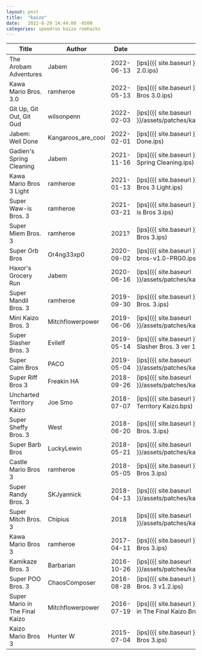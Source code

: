 ```yaml
---
layout: post
title:  "kaizo"
date:   2022-8-29 14:44:00 -0500
categories: speedrun kaizo romhacks
---
```


| Title | Author | Date | Patch | Link |
 ---- | ------ | ---- | ---- | ----- 
| The Arobam Adventures | Jabem | 2022-06-13 | [ips]({{ site.baseurl }}/assets/patches/kaizo/SMB3AA 2.0.ips) | [rh.net](https://www.romhacking.net/hacks/6511/) |
| Kawa Mario Bros. 3.0 | ramheroe | 2022-05-13 | [ips]({{ site.baseurl }}/assets/patches/kaizo/Kawa Mario Bros 3.0.ips) | |
| Git Up, Git Out, Git Gud | wilsonpenn | 2022-02-03 | [ips]({{ site.baseurl }}/assets/patches/kaizo/git_up_git_out_git_gud_v2_01.ips) | [rh.net](https://www.romhacking.net/hacks/6424/) |
| Jabem: Well Done | Kangaroos_are_cool | 2022-02-01 | [ips]({{ site.baseurl }}/assets/patches/kaizo/Jabem Well Done.ips) | [rh.net](https://www.romhacking.net/hacks/6562/) |
| Gadien's Spring Cleaning | Jabem | 2021-11-16 | [ips]({{ site.baseurl }}/assets/patches/kaizo/Gadiens Spring Cleaning.ips) | [rh.net](https://www.romhacking.net/hacks/6527/) |
| Kawa Mario Bros 3 Light | ramheroe | 2021-01-13 | [ips]({{ site.baseurl }}/assets/patches/kaizo/Kawa Mario Bros 3 Light.ips) | [rh.net](https://www.romhacking.net/hacks/5653/) |
| Super Waw-is Bros. 3 | ramheroe | 2021-03-21 | [ips]({{ site.baseurl }}/assets/patches/kaizo/Super Waw-is Bros 3.ips) | [local]({{ site.baseurl }}{% link pages/super_wawis_bros_3.md %}) |
| Super Miem Bros. 3 | ramheroe | 2021? | [ips]({{ site.baseurl }}/assets/patches/kaizo/Super Miem Bros 3.ips) | |
| Super Orb Bros | Or4ng33xp0 | 2020-09-02 | [ips]({{ site.baseurl }}/assets/patches/kaizo/super-orb-bros-v1.0-PRG0.ips) | [rh.net](https://www.romhacking.net/hacks/5384/) |
| Haxor's Grocery Run | Jabem | 2020-06-16 | [ips]({{ site.baseurl }}/assets/patches/kaizo/Haxor_Grocery_Run_2_0.ips) | [rh.net](https://www.romhacking.net/hacks/6523/) |
| Super Mandil Bros. 3 | ramheroe | 2019-09-30 | [ips]({{ site.baseurl }}/assets/patches/kaizo/Super Mandil Bros. 3.ips) | [rh.net](https://www.romhacking.net/hacks/4690/) |
| Mini Kaizo Bros. 3 | Mitchflowerpower | 2019-06-06 | [ips]({{ site.baseurl }}/assets/patches/kaizo/MiniKaizoBros.3 (PRG0).ips) | [rh.net](https://www.romhacking.net/hacks/4562/) |
| Super Slasher Bros. 3 | Evilelf | 2019-05-14 | [ips]({{ site.baseurl }}/assets/patches/kaizo/Super Slasher Bros. 3 ver 1.3.ips) | [rh.net](https://www.romhacking.net/hacks/4639/) |
| Super Calm Bros | PACO | 2019-05-04 | [ips]({{ site.baseurl }}/assets/patches/kaizo/Super_Calm_Bros_1.1.ips) | [rh.net](https://www.romhacking.net/hacks/4489/) |
| Super Riff Bros 3 | Freakin HA | 2018-09-26 | [ips]({{ site.baseurl }}/assets/patches/kaizo/Super_Riff_Bros._3 v1.21.ips) | [rh.net](https://www.romhacking.net/hacks/4144/) |
| Uncharted Territory Kaizo | Joe Smo | 2018-07-07 | [ips]({{ site.baseurl }}/assets/patches/kaizo/Uncharted Territory Kaizo.bps) | [rh.net](https://www.romhacking.net/hacks/4067/) |
| Super Sheffy Bros. 3 | West | 2018-06-20 | [ips]({{ site.baseurl }}/assets/patches/kaizo/Super Sheffy Bros. 3.ips) | [rh.net](https://www.romhacking.net/hacks/4047/) |
| Super Barb Bros | LuckyLewin | 2018-05-21 | [ips]({{ site.baseurl }}/assets/patches/kaizo/SuperBarbBros.ips) | [rh.net](https://www.romhacking.net/hacks/4004/) |
| Castle Mario Bros 3 | ramheroe | 2018-05-05 | [ips]({{ site.baseurl }}/assets/patches/kaizo/Castle Mario Bros 3.ips) | [rh.net](https://www.romhacking.net/hacks/3988/) |
| Super Randy Bros. 3 | SKJyannick | 2018-04-13 | [ips]({{ site.baseurl }}/assets/patches/kaizo/Super_Randy_Bros._3.ips) | [rh.net](https://www.romhacking.net/hacks/4701/) |
| Super Mitch Bros. 3 | Chipius | 2018 | [ips]({{ site.baseurl }}/assets/patches/kaizo/SuperMitchBros2.0.ips) | [rh.net](https://www.romhacking.net/hacks/4058/) |
| Kawa Mario Bros 3 | ramheroe | 2017-04-11 | [ips]({{ site.baseurl }}/assets/patches/kaizo/Kawa Mario Bros 3.ips) | [rh.net](https://www.romhacking.net/hacks/3438/) |
| Kamikaze Bros. 3 | Barbarian | 2016-10-26 | [ips]({{ site.baseurl }}/assets/patches/kaizo/KamikazeBros3.ips) | [rh.net](https://www.romhacking.net/hacks/3157/) |
| Super POO Bros. 3 | ChaosComposer | 2016-08-28 | [ips]({{ site.baseurl }}/assets/patches/kaizo/Super POO Bros. 3  v1.2.ips) | [rh.net](https://www.romhacking.net/hacks/3040/) |
| Super Mario in The Final Kaizo | Mitchflowerpower | 2016-07-19 | [ips]({{ site.baseurl }}/assets/patches/kaizo/Super Mario in The Final Kaizo Bros3.ips) | [rh.net](https://www.romhacking.net/hacks/2940/) |
| Kaizo Mario Bros 3 | Hunter W | 2015-07-04 | [ips]({{ site.baseurl }}/assets/patches/kaizo/Kaizo Mario Bros 3.ips) | [rh.net](https://www.romhacking.net/hacks/2477/) |
